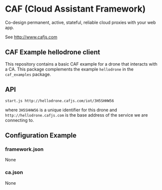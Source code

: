 # CAF (Cloud Assistant Framework)

Co-design permanent, active, stateful, reliable cloud proxies with your web app.

See http://www.cafjs.com 

## CAF Example hellodrone client

This repository contains a basic CAF example for a drone that interacts with a CA. This package complements the example `hellodrone` in the `caf_examples` package. 


## API

    start.js http://hellodrone.cafjs.com/iot/3H5SHHW56 
    
where `3H5SHHW56` is a unique identifier for this drone and `http://hellodrone.cafjs.com` is the base address of the service we are connecting to.

 
## Configuration Example

### framework.json

None

### ca.json

None
  
    
        
            
 
